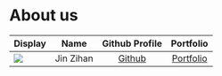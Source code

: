 # About us

Display |   Name    | Github Profile | Portfolio 
--------|:---------:|:--------------:|:---------:
![](https://avatars.githubusercontent.com/u/88239903?s=400&v=4) | Jin Zihan | [Github](https://github.com/jinzihan2002) | [Portfolio](https://github.com/jinzihan2002)

